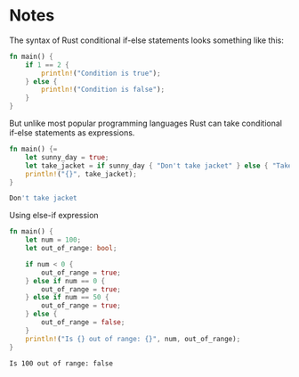# Notes

The syntax of Rust conditional if-else statements looks something like this:

```rust
fn main() {
    if 1 == 2 {
        println!("Condition is true");
    } else {
        println!("Condition is false");
    }
}
```

But unlike most popular programming languages Rust can take conditional if-else statements as expressions.

```rust
fn main() {=
    let sunny_day = true;
    let take_jacket = if sunny_day { "Don't take jacket" } else { "Take a jacket" };
    println!("{}", take_jacket);
}
```

```bash
Don't take jacket
```

Using else-if expression

```rust
fn main() {
    let num = 100;
    let out_of_range: bool;

    if num < 0 {
        out_of_range = true;
    } else if num == 0 {
        out_of_range = true;
    } else if num == 50 {
        out_of_range = true;
    } else {
        out_of_range = false;
    }
    println!("Is {} out of range: {}", num, out_of_range);
}
```

```bash
Is 100 out of range: false
```
